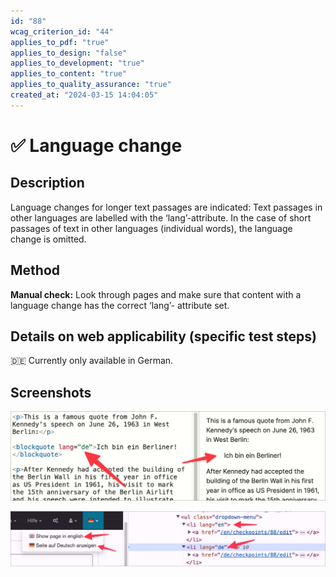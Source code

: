 ```yaml
---
id: "88"
wcag_criterion_id: "44"
applies_to_pdf: "true"
applies_to_design: "false"
applies_to_development: "true"
applies_to_content: "true"
applies_to_quality_assurance: "true"
created_at: "2024-03-15 14:04:05"
---
```


# ✅ Language change

## Description

Language changes for longer text passages are indicated: Text passages in other languages are labelled with the ‘lang’-attribute. In the case of short passages of text in other languages (individual words), the language change is omitted.

## Method

**Manual check:** Look through pages and make sure that content with a language change has the correct ‘lang’- attribute set.

## Details on web applicability (specific test steps)

🇩🇪 Currently only available in German.

## Screenshots

![Ein BLOCKQUOTE-Zitat in einer anderen Sprache](images/ein-blockquote-zitat-in-einer-anderen-sprache.png)

![Ein Sprachwechsler in verschiedenen Sprachen](images/ein-sprachwechsler-in-verschiedenen-sprachen.png)